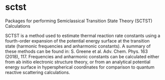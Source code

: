 # sctst
Packages for performing Semiclassical Transition State Theory (SCTST) Calculations

SCTST is a method used to estimate thermal reaction rate constants using a fourth-order expansion of the potential energy surface at the transition state (harmonic frequencies and anharmonic constants). A summary of these methods can be found in:
S. Greene et al. Adv. Chem. Phys. 163 (2018), 117.
Frequencies and anharmonic constants can be calculated either from ab initio electronic structure theory, or from an analytical potential energy surface in hyperspherical coordinates for comparison to quantum reactive scattering calculations.

